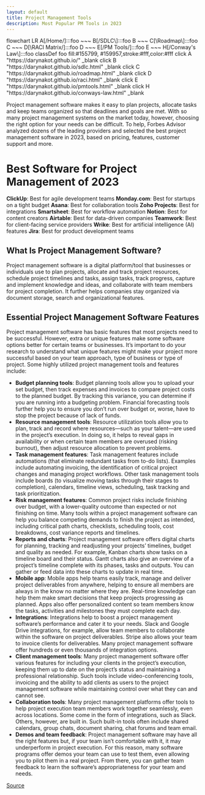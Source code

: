 ```yaml
---
layout: default
title: Project Management Tools
description: Most Popular PM Tools in 2023
---
```

<script src="https://unpkg.com/mermaid@10.4.0/dist/mermaid.min.js"></script>

<div class="mermaid">
flowchart LR
    A[/Home/]:::foo ~~~ B[/SDLC\]:::foo
    B ~~~ C[\Roadmap\]:::foo
    C ~~~ D[\RACI Matrix/]:::foo
    D ~~~ E[/PM Tools/]:::foo
    E ~~~ H[/Conway's Law\]:::foo
    classDef foo fill:#155799, #159957,stroke:#fff,color:#fff
    click A "https://darynakot.github.io/" _blank
    click B "https://darynakot.github.io/sdlc.html" _blank
    click C "https://darynakot.github.io/roadmap.html" _blank
    click D "https://darynakot.github.io/raci.html" _blank
    click E "https://darynakot.github.io/pmtools.html" _blank
    click H "https://darynakot.github.io/conways-law.html" _blank
</div>

Project management software makes it easy to plan projects, allocate tasks and keep teams organized so that deadlines and goals are met. With so many project management systems on the market today, however, choosing the right option for your needs can be difficult. To help, Forbes Advisor analyzed dozens of the leading providers and selected the best project management software in 2023, based on pricing, features, customer support and more.

# Best Software for Project Management of 2023
**ClickUp**: Best for agile development teams
**Monday.com**: Best for startups on a tight budget
**Asana**: Best for collaboration tools
**Zoho Projects**: Best for integrations
**Smartsheet**: Best for workflow automation
**Notion**: Best for content creators
**Airtable**: Best for data-driven companies
**Teamwork**: Best for client-facing service providers
**Wrike**: Best for artificial intelligence (AI) features
**Jira**: Best for product development teams

## What Is Project Management Software?
Project management software is a digital platform/tool that businesses or individuals use to plan projects, allocate and track project resources, schedule project timelines and tasks, assign tasks, track progress, capture and implement knowledge and ideas, and collaborate with team members for project completion. It further helps companies stay organized via document storage, search and organizational features.

## Essential Project Management Software Features
Project management software has basic features that most projects need to be successful. However, extra or unique features make some software options better for certain teams or businesses. It’s important to do your research to understand what unique features might make your project more successful based on your team approach, type of business or type of project. Some highly utilized project management tools and features include:

* **Budget planning tools**: Budget planning tools allow you to upload your set budget, then track expenses and invoices to compare project costs to the planned budget. By tracking this variance, you can determine if you are running into a budgeting problem. Financial forecasting tools further help you to ensure you don’t run over budget or, worse, have to stop the project because of lack of funds.
* **Resource management tools**: Resource utilization tools allow you to plan, track and record where resources—such as your talent—are used in the project’s execution. In doing so, it helps to reveal gaps in availability or when certain team members are overused (risking burnout), then adjust resource allocation to prevent problems.
* **Task management features**: Task management features include automations (that eliminate redundant tasks from to-do lists). Examples include automating invoicing, the identification of critical project changes and managing project workflows. Other task management tools include boards (to visualize moving tasks through their stages to completion), calendars, timeline views, scheduling, task tracking and task prioritization.
* **Risk management features**: Common project risks include finishing over budget, with a lower-quality outcome than expected or not finishing on time. Many tools within a project management software can help you balance competing demands to finish the project as intended, including critical path charts, checklists, scheduling tools, cost breakdowns, cost variance reports and timelines.
* **Reports and charts**: Project management software offers digital charts for planning, tracking and readjusting your projects’ timelines, budget and quality as needed. For example, Kanban charts show tasks on a timeline board and their status. Gantt charts also give an overview of a project’s timeline complete with its phases, tasks and outputs. You can gather or feed data into these charts to update in real time.
* **Mobile app**: Mobile apps help teams easily track, manage and deliver project deliverables from anywhere, helping to ensure all members are always in the know no matter where they are. Real-time knowledge can help them make smart decisions that keep projects progressing as planned. Apps also offer personalized content so team members know the tasks, activities and milestones they must complete each day.
* **Integrations**: Integrations help to boost a project management software’s performance and cater it to your needs. Slack and Google Drive integrations, for example, allow team members to collaborate within the software on project deliverables. Stripe also allows your team to invoice clients for deliverables. Many project management software offer hundreds or even thousands of integration options.
* **Client management tools**: Many project management software offer various features for including your clients in the project’s execution, keeping them up to date on the project’s status and maintaining a professional relationship. Such tools include video-conferencing tools, invoicing and the ability to add clients as users to the project management software while maintaining control over what they can and cannot see.
* **Collaboration tools**: Many project management platforms offer tools to help project execution team members work together seamlessly, even across locations. Some come in the form of integrations, such as Slack. Others, however, are built in. Such built-in tools often include shared calendars, group chats, document sharing, chat forums and team email.
* **Demos and team feedback**: Project management software may have all the right features but, if your team isn’t comfortable with it, it may underperform in project execution. For this reason, many software programs offer demos your team can use to test them, even allowing you to pilot them in a real project. From there, you can gather team feedback to learn the software’s appropriateness for your team and needs.

[Source](https://www.forbes.com/advisor/business/software/best-project-management-software/)
